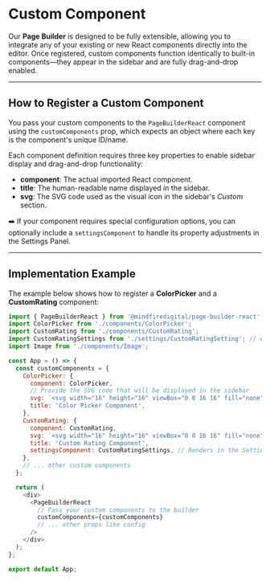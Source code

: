 # Custom Component

Our **Page Builder** is designed to be fully extensible, allowing you to integrate any of your existing or new React components directly into the editor. Once registered, custom components function identically to built-in components—they appear in the sidebar and are fully drag-and-drop enabled.

---

## How to Register a Custom Component

You pass your custom components to the `PageBuilderReact` component using the `customComponents` prop, which expects an object where each key is the component's unique ID/name.

Each component definition requires three key properties to enable sidebar display and drag-and-drop functionality:

- **component**: The actual imported React component.
- **title**: The human-readable name displayed in the sidebar.
- **svg**: The SVG code used as the visual icon in the sidebar's _Custom_ section.

➡️ If your component requires special configuration options, you can optionally include a `settingsComponent` to handle its property adjustments in the Settings Panel.

---

## Implementation Example

The example below shows how to register a **ColorPicker** and a **CustomRating** component:

```javascript
import { PageBuilderReact } from '@mindfiredigital/page-builder-react';
import ColorPicker from './components/ColorPicker';
import CustomRating from './components/CustomRating';
import CustomRatingSettings from './settings/CustomRatingSetting'; // Component for property adjustments
import Image from './components/Image';

const App = () => {
  const customComponents = {
    ColorPicker: {
      component: ColorPicker,
      // Provide the SVG code that will be displayed in the sidebar
      svg: `<svg width="16" height="16" viewBox="0 0 16 16" fill="none">...</svg>`,
      title: 'Color Picker Component',
    },
    CustomRating: {
      component: CustomRating,
      svg: `<svg width="16" height="16" viewBox="0 0 16 16" fill="none">...</svg>`,
      title: 'Custom Rating Component',
      settingsComponent: CustomRatingSettings, // Renders in the Settings Panel when selected
    },
    // ... other custom components
  };

  return (
    <div>
      <PageBuilderReact
        // Pass your custom components to the builder
        customComponents={customComponents}
        // ... other props like config
      />
    </div>
  );
};

export default App;
```
